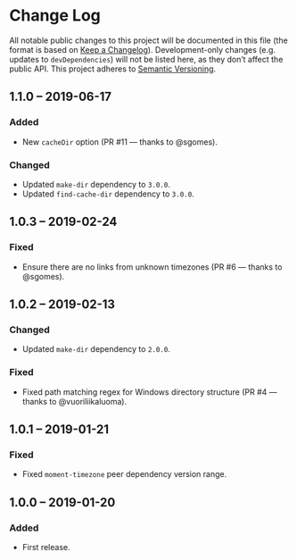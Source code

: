 # Change Log
All notable public changes to this project will be documented in this file (the format is based on [Keep a Changelog](http://keepachangelog.com/)).
Development-only changes (e.g. updates to `devDependencies`) will not be listed here, as they don’t affect the public API.
This project adheres to [Semantic Versioning](http://semver.org/).

## 1.1.0 – 2019-06-17
### Added
- New `cacheDir` option (PR #11 — thanks to @sgomes).

### Changed
- Updated `make-dir` dependency to `3.0.0`.
- Updated `find-cache-dir` dependency to `3.0.0`.

## 1.0.3 – 2019-02-24
### Fixed
- Ensure there are no links from unknown timezones (PR #6 — thanks to @sgomes).

## 1.0.2 – 2019-02-13
### Changed
- Updated `make-dir` dependency to `2.0.0`.

### Fixed
- Fixed path matching regex for Windows directory structure (PR #4 — thanks to @vuoriliikaluoma).

## 1.0.1 – 2019-01-21
### Fixed
- Fixed `moment-timezone` peer dependency version range.

## 1.0.0 – 2019-01-20
### Added
- First release.
